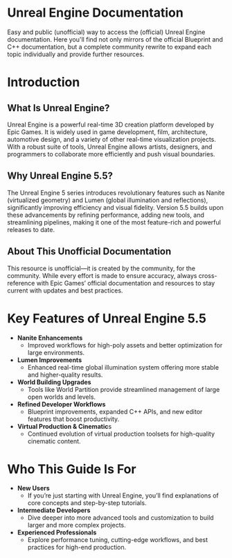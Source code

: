 # Unreal Engine Documentation
Easy and public (unofficial) way to access the (official) Unreal Engine documentation. Here you'll find not only mirrors of the official Blueprint and C++ documentation, but a complete community rewrite to expand each topic individually and provide further resources.

# Introduction
## What Is Unreal Engine?
Unreal Engine is a powerful real-time 3D creation platform developed by Epic Games. It is widely used in game development, film, architecture, automotive design, and a variety of other real-time visualization projects. With a robust suite of tools, Unreal Engine allows artists, designers, and programmers to collaborate more efficiently and push visual boundaries.

## Why Unreal Engine 5.5?
The Unreal Engine 5 series introduces revolutionary features such as Nanite (virtualized geometry) and Lumen (global illumination and reflections), significantly improving efficiency and visual fidelity. Version 5.5 builds upon these advancements by refining performance, adding new tools, and streamlining pipelines, making it one of the most feature-rich and powerful releases to date.

## About This Unofficial Documentation
This resource is unofficial—it is created by the community, for the community. While every effort is made to ensure accuracy, always cross-reference with Epic Games’ official documentation and resources to stay current with updates and best practices.

# Key Features of Unreal Engine 5.5
- **Nanite Enhancements**
  - Improved workflows for high-poly assets and better optimization for large environments.
- **Lumen Improvements**
  - Enhanced real-time global illumination system offering more stable and higher-quality results.
- **World Building Upgrades**
  - Tools like World Partition provide streamlined management of large open worlds and levels.
- **Refined Developer Workflows**
  - Blueprint improvements, expanded C++ APIs, and new editor features that boost productivity.
- **Virtual Production & Cinematic**s
  - Continued evolution of virtual production toolsets for high-quality cinematic content.

# Who This Guide Is For
- **New Users**
  - If you’re just starting with Unreal Engine, you’ll find explanations of core concepts and step-by-step tutorials.
- **Intermediate Developers**
  - Dive deeper into more advanced tools and customization to build larger and more complex projects.
- **Experienced Professionals**
  - Explore performance tuning, cutting-edge workflows, and best practices for high-end production.
